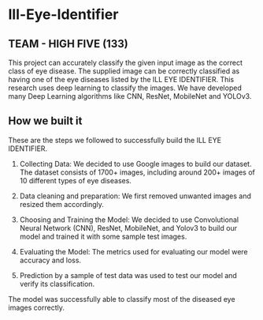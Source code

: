 # Ill-Eye-Identifier
## TEAM - HIGH FIVE (133)

This project can accurately classify the given input image as the correct class of eye disease. The supplied image can be correctly classified as having one of the eye diseases listed by the ILL EYE IDENTIFIER. This research uses deep learning to classify the images. We have developed many Deep Learning algorithms like CNN, ResNet, MobileNet and YOLOv3.

## How we built it
These are the steps we followed to successfully build the ILL EYE IDENTIFIER.

1. Collecting Data: We decided to use Google images to build our dataset. The dataset consists of 1700+ images, including around 200+ images of 10 different types of eye diseases.

2. Data cleaning and preparation: We first removed unwanted images and resized them accordingly.

3. Choosing and Training the Model: We decided to use Convolutional Neural Network (CNN), ResNet, MobileNet, and Yolov3 to build our model and trained it with some sample test images. 

4. Evaluating the Model: The metrics used for evaluating our model were accuracy and loss.

5. Prediction by a sample of test data was used to test our model and verify its classification.

The model was successfully able to classify most of the diseased eye images correctly.
